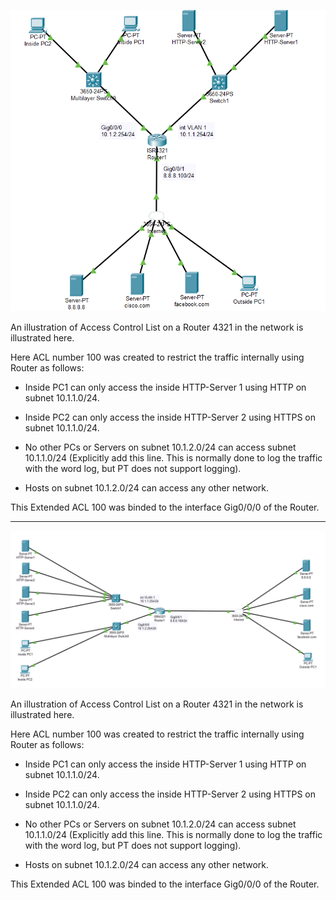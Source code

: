 ![](ACL.png)

An illustration of Access Control List on a Router 4321 in the network is illustrated here.

Here ACL number 100 was created to restrict the traffic internally using Router as follows:

- Inside PC1 can only access the inside HTTP-Server 1 using HTTP on subnet 10.1.1.0/24.

- Inside PC2 can only access the inside HTTP-Server 2 using HTTPS on subnet 10.1.1.0/24.
 
- No other PCs or Servers on subnet 10.1.2.0/24 can access subnet 10.1.1.0/24 (Explicitly add this line. This is normally done to log the traffic with the word log, but PT does not support logging).
 
- Hosts on subnet 10.1.2.0/24 can access any other network.
 
This Extended ACL 100 was binded to the interface Gig0/0/0 of the Router.



*******************************************************************************************************************************************************************************




![](ACL2.png)

An illustration of Access Control List on a Router 4321 in the network is illustrated here.

Here ACL number 100 was created to restrict the traffic internally using Router as follows:

- Inside PC1 can only access the inside HTTP-Server 1 using HTTP on subnet 10.1.1.0/24.

- Inside PC2 can only access the inside HTTP-Server 2 using HTTPS on subnet 10.1.1.0/24.
 
- No other PCs or Servers on subnet 10.1.2.0/24 can access subnet 10.1.1.0/24 (Explicitly add this line. This is normally done to log the traffic with the word log, but PT does not support logging).
 
- Hosts on subnet 10.1.2.0/24 can access any other network.
 
This Extended ACL 100 was binded to the interface Gig0/0/0 of the Router.
